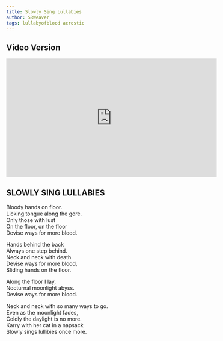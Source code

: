 ```yaml
---
title: Slowly Sing Lullabies
author: SRWeaver
tags: lullabyofblood acrostic
---
```

## Video Version
<iframe width="560" height="315" src="https://www.youtube.com/embed/tYKJCNJp1OE" title="YouTube video player" frameborder="0" allow="accelerometer; autoplay; clipboard-write; encrypted-media; gyroscope; picture-in-picture; web-share" allowfullscreen></iframe>

## SLOWLY SING LULLABIES
Bloody hands on floor.<br />
Licking tongue along the gore.<br />
Only those with lust<br />
On the floor, on the floor<br />
Devise ways for more blood.<br />

Hands behind the back<br />
Always one step behind.<br />
Neck and neck with death.<br />
Devise ways for more blood,<br />
Sliding hands on the floor. <br />

Along the floor I lay,<br />
Nocturnal moonlight abyss.<br />
Devise ways for more blood.<br />

Neck and neck with so many ways to go.<br />
Even as the moonlight fades,<br />
Coldly the daylight is no more.<br />
Karry with her cat in a napsack<br />
Slowly sings lullibies once more.

